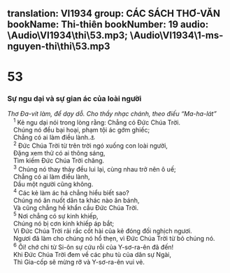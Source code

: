 translation: VI1934
group: CÁC SÁCH THƠ-VĂN
bookName: Thi-thiên 
bookNumber: 19
audio: \Audio\VI1934\thi\53.mp3; \Audio\VI1934\1-ms-nguyen-thi\thi\53.mp3
-------

<div class="title"><h1>53</h1><h3>Sự ngu dại và sự gian ác của loài người</h3><i>Thơ Đa-vít làm, để dạy dỗ. Cho thầy nhạc chánh, theo điếu “Ma-ha-lát”</i></div>
<span class="verse thi_53_1"> <sup>1</sup> Kẻ ngu dại nói trong lòng rằng: Chẳng có Đức Chúa Trời. <br/> Chúng nó đều bại hoại, phạm tội ác gớm ghiếc; <br/> Chẳng có ai làm điều lành.<a data-toggle="tooltip" data-placement="bottom" title="Ro 3:10-12">⚓</a><br/></span>
<span class="verse thi_53_2"> <sup>2</sup> Đức Chúa Trời từ trên trời ngó xuống con loài người, <br/> Đặng xem thử có ai thông sáng, <br/> Tìm kiếm Đức Chúa Trời chăng. <br/></span>
<span class="verse thi_53_3"> <sup>3</sup> Chúng nó thay thảy đều lui lại, cùng nhau trở nên ô uế; <br/> Chẳng có ai làm điều lành, <br/> Dầu một người cũng không. <br/></span>
<span class="verse thi_53_4"> <sup>4</sup> Các kẻ làm ác há chẳng hiểu biết sao? <br/> Chúng nó ăn nuốt dân ta khác nào ăn bánh, <br/> Và cũng chẳng hề khẩn cầu Đức Chúa Trời. <br/></span>
<span class="verse thi_53_5"> <sup>5</sup> Nơi chẳng có sự kinh khiếp, <br/> Chúng nó bị cơn kinh khiếp áp bắt; <br/> Vì Đức Chúa Trời rải rắc cốt hài của kẻ đóng đối nghịch ngươi. <br/> Ngươi đã làm cho chúng nó hổ thẹn, vì Đức Chúa Trời từ bỏ chúng nó. <br/></span>
<span class="verse thi_53_6"> <sup>6</sup> Ôi! chớ chi từ Si-ôn sự cứu rỗi của Y-sơ-ra-ên đã đến! <br/> Khi Đức Chúa Trời đem về các phu tù của dân sự Ngài, <br/> Thì Gia-cốp sẽ mừng rỡ và Y-sơ-ra-ên vui vẻ. <br/></span>
